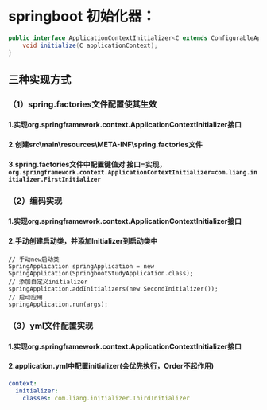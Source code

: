 # springboot 初始化器： 
```java
public interface ApplicationContextInitializer<C extends ConfigurableApplicationContext>{
    void initialize(C applicationContext);
} 
```

## 三种实现方式

### （1）spring.factories文件配置使其生效
#### 1.实现org.springframework.context.ApplicationContextInitializer接口
#### 2.创建src\main\resources\META-INF\spring.factories文件
#### 3.spring.factories文件中配置键值对 接口=实现，```org.springframework.context.ApplicationContextInitializer=com.liang.initializer.FirstInitializer```

### （2）编码实现
#### 1.实现org.springframework.context.ApplicationContextInitializer接口
#### 2.手动创建启动类，并添加Initializer到启动类中 
```
// 手动new启动类
SpringApplication springApplication = new SpringApplication(SpringbootStudyApplication.class);
// 添加自定义initializer
springApplication.addInitializers(new SecondInitializer());
// 启动应用
springApplication.run(args);
```

### （3）yml文件配置实现
#### 1.实现org.springframework.context.ApplicationContextInitializer接口
#### 2.application.yml中配置initializer(会优先执行，Order不起作用)
```yaml
context:
  initializer:
    classes: com.liang.initializer.ThirdInitializer
```